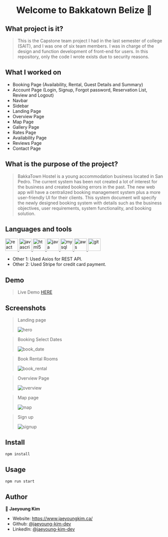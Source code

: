 <h1 align="center">Welcome to Bakkatown Belize 👋</h1>

## What project is it?

> This is the Capstone team project I had in the last semester of college (SAIT), and I was one of six team members. I was in charge of the design and function development of front-end for users. In this repository, only the code I wrote exists due to security reasons.

## What I worked on

- Booking Page (Availability, Rental, Guest Details and Summary)
- Account Page (Login, Signup, Forgot password, Reservation List, Review and Logout)
- Navbar
- Sidebar
- Landing Page
- Overview Page
- Map Page
- Gallery Page
- Rates Page
- Availability Page
- Reviews Page
- Contact Page

## What is the purpose of the project?

> BakkaTown Hostel is a young accommodation business located in San Pedro. The current system has been not created a lot of interest for the business and created booking errors in the past. The new web app will have a centralized booking management system plus a more user-friendly UI for their clients. This system document will specify the newly designed booking system with details such as the business objectives, user requirements, system functionality, and booking solution.

## Languages and tools

<p align="left"> 
  <a href="https://reactjs.org/" target="_blank"> <img src="https://raw.githubusercontent.com/devicons/devicon/master/icons/react/react-original-wordmark.svg" alt="react" width="40" height="40"/> </a>
  <a href="https://developer.mozilla.org/en-US/docs/Web/JavaScript" target="_blank"> <img src="https://raw.githubusercontent.com/devicons/devicon/master/icons/javascript/javascript-original.svg" alt="javascript" width="40" height="40"/> </a>
  <a href="https://www.w3.org/html/" target="_blank"> <img src="https://raw.githubusercontent.com/devicons/devicon/master/icons/html5/html5-original-wordmark.svg" alt="html5" width="40" height="40"/> </a>
  <a href="https://www.java.com" target="_blank"> <img src="https://raw.githubusercontent.com/devicons/devicon/master/icons/java/java-original.svg" alt="java" width="40" height="40"/> </a>
  <a href="https://www.mysql.com/" target="_blank"> <img src="https://raw.githubusercontent.com/devicons/devicon/master/icons/mysql/mysql-original-wordmark.svg" alt="mysql" width="40" height="40"/> </a>
  <a href="https://aws.amazon.com" target="_blank"> <img src="https://raw.githubusercontent.com/devicons/devicon/master/icons/amazonwebservices/amazonwebservices-original-wordmark.svg" alt="aws" width="40" height="40"/> </a>
  <a href="https://git-scm.com/" target="_blank"> <img src="https://www.vectorlogo.zone/logos/git-scm/git-scm-icon.svg" alt="git" width="40" height="40"/> </a>
</p>

- Other 1: Used Axios for REST API.
- Other 2: Used Stripe for credit card payment.

## Demo

> Live Demo <a href="http://ec2-18-223-124-121.us-east-2.compute.amazonaws.com:8080/#/" target="_blank"> HERE </a>

## Screenshots

> Landing page
>
> ![hero](https://github.com/Jaeyoung-Kim-Dev/bakkatown/blob/master/screenshots/1_hero.jpeg?raw=true)

> Booking Select Dates
>
> ![book_date](https://github.com/Jaeyoung-Kim-Dev/bakkatown/blob/master/screenshots/2_book_date.jpg?raw=true)

> Book Rental Rooms
>
> ![book_rental](https://github.com/Jaeyoung-Kim-Dev/bakkatown/blob/master/screenshots/3_book_rental.jpeg?raw=true)

> Overview Page
>
> ![overview](https://github.com/Jaeyoung-Kim-Dev/bakkatown/blob/master/screenshots/4_overview.jpeg?raw=true)

> Map page
>
> ![map](https://github.com/Jaeyoung-Kim-Dev/bakkatown/blob/master/screenshots/5_map.jpeg?raw=true)

> Sign up
>
> ![signup](https://github.com/Jaeyoung-Kim-Dev/bakkatown/blob/master/screenshots/6_signup.jpeg?raw=true)

## Install

```sh
npm install
```

## Usage

```sh
npm run start
```

## Author

👤 **Jaeyoung Kim**

- Website: https://www.jaeyoungkim.ca/
- Github: [@jaeyoung-kim-dev](https://github.com/jaeyoung-kim-dev)
- LinkedIn: [@jaeyoung-kim-dev](https://www.linkedin.com/in/jaeyoung-kim-dev/)
